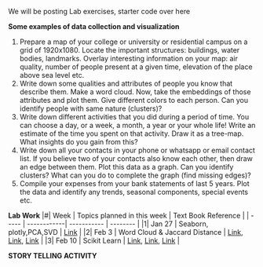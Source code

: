 We will be posting Lab exercises, starter code over here

**Some examples of data collection and visualization**
1.	Prepare a map of your college or university or residential campus on a grid of 1920x1080. Locate the important structures: buildings, water bodies, landmarks. Overlay interesting information on your map: air quality, number of people present at a given time, elevation of the place above sea level etc.
2.	Write down some qualities and attributes of people you know that describe them. Make a word cloud. Now, take the embeddings of those attributes and plot them. Give different colors to each person. Can you identify people with same nature (clusters)?
3.	Write down different activities that you did during a period of time. You can choose a day, or a week, a month, a year or your whole life! Write an estimate of the time you spent on that activity. Draw it as a tree-map. What insights do you gain from this?
4.	Write down all your contacts in your phone or whatsapp or email contact list. If you believe two of your contacts also know each other, then draw an edge between them. Plot this data as a graph. Can you identify clusters? What can you do to complete the graph (find missing edges)?
5.	Compile your expenses from your bank statements of last 5 years. Plot the data and identify any trends, seasonal components, special events etc.


**Lab Work**
|#| Week   | Topics planned in this week | Text Book Reference |
| ----- | ------------| ----------- | -------- |
|1|  Jan 27  | Seaborn, plotly,PCA,SVD | [Link](https://github.com/gagan-iitb/DataAnalyticsAndVisualization/blob/main/Lab-W25/Seaborn_Plotly_27_Jan_2025.ipynb) |
|2|  Feb 3   | Word Cloud & Jaccard Distance | [Link](https://github.com/gagan-iitb/DataAnalyticsAndVisualization/blob/main/Lab-W25/Word_cloud.ipynb), [Link](https://github.com/gagan-iitb/DataAnalyticsAndVisualization/blob/main/Lab-W25/Word_cloud_2.ipynb), [Link](https://github.com/gagan-iitb/DataAnalyticsAndVisualization/blob/main/Lab-W25/jaccard_Distance.ipynb) |
|3|  Feb  10   | Scikit Learn | [Link](https://github.com/gagan-iitb/DataAnalyticsAndVisualization/blob/main/Lab-W25/Scikit_learn.ipynb), [Link](https://github.com/gagan-iitb/DataAnalyticsAndVisualization/blob/main/Lab-W25/Lab_Scikit_Learn.pdf), [Link](https://github.com/gagan-iitb/DataAnalyticsAndVisualization/blob/main/Lab-W25/mnist_dataset.ipynb) |

**STORY TELLING ACTIVITY**

